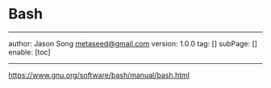 # Bash
---
author: Jason Song <metaseed@gmail.com>
version: 1.0.0
tag: []
subPage: []
enable: [toc]

---

https://www.gnu.org/software/bash/manual/bash.html